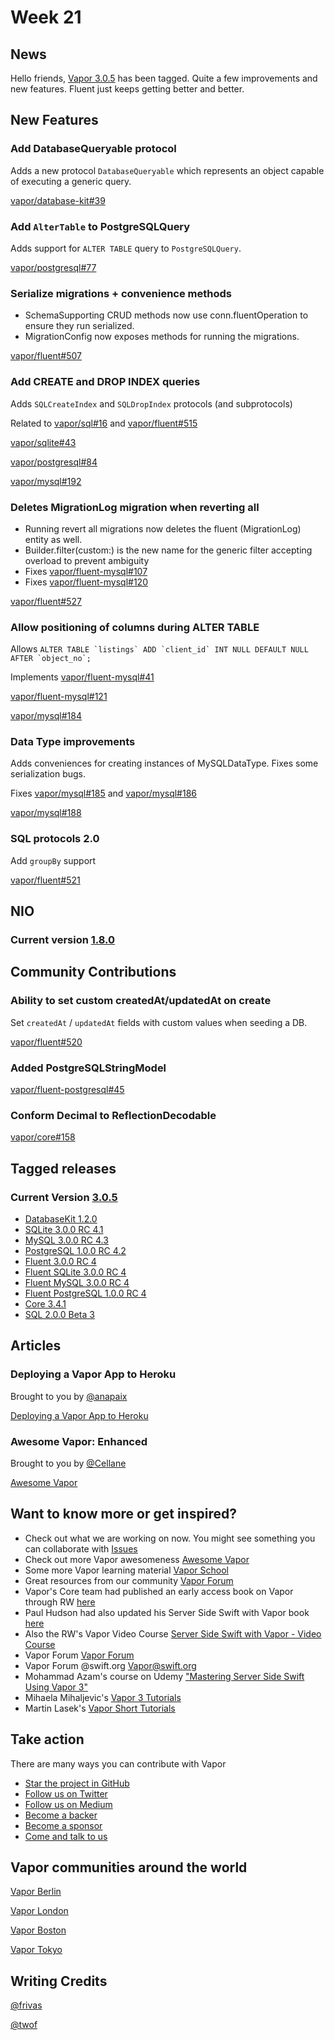# Week 21

## News

Hello friends, [Vapor 3.0.5](https://github.com/vapor/vapor/releases/tag/3.0.5) has been tagged. Quite a few improvements and new features. Fluent just keeps getting better and better.

## New Features

### Add DatabaseQueryable protocol

Adds a new protocol ```DatabaseQueryable``` which represents an object capable of executing a generic query.

[vapor/database-kit#39](https://github.com/vapor/database-kit/pull/39)

### Add `AlterTable` to PostgreSQLQuery

Adds support for ```ALTER TABLE``` query to ```PostgreSQLQuery```.

[vapor/postgresql#77](https://github.com/vapor/postgresql/pull/77)

### Serialize migrations + convenience methods

- SchemaSupporting CRUD methods now use conn.fluentOperation to ensure they run serialized.
- MigrationConfig now exposes methods for running the migrations.

[vapor/fluent#507](https://github.com/vapor/fluent/pull/507)

### Add CREATE and DROP INDEX queries

Adds ```SQLCreateIndex``` and ```SQLDropIndex``` protocols (and subprotocols)

Related to [vapor/sql#16](https://github.com/vapor/sql/pull/16) and [vapor/fluent#515](https://github.com/vapor/fluent/issues/515)

[vapor/sqlite#43](https://github.com/vapor/sqlite/pull/43)

[vapor/postgresql#84](https://github.com/vapor/postgresql/pull/84)

[vapor/mysql#192](https://github.com/vapor/mysql/pull/192)

### Deletes MigrationLog migration when reverting all

- Running revert all migrations now deletes the fluent (MigrationLog) entity as well.
- Builder.filter(custom:) is the new name for the generic filter accepting overload to prevent ambiguity
- Fixes [vapor/fluent-mysql#107](https://github.com/vapor/fluent-mysql/issues/107)
- Fixes [vapor/fluent-mysql#120](https://github.com/vapor/fluent-mysql/issues/120)

[vapor/fluent#527](https://github.com/vapor/fluent/pull/527)

### Allow positioning of columns during ALTER TABLE

Allows ```ALTER TABLE `listings` ADD `client_id` INT NULL DEFAULT NULL AFTER `object_no`;```

Implements [vapor/fluent-mysql#41](https://github.com/vapor/fluent-mysql/issues/41)

[vapor/fluent-mysql#121](https://github.com/vapor/fluent-mysql/pull/121)

[vapor/mysql#184](https://github.com/vapor/mysql/pull/184)

### Data Type improvements

Adds conveniences for creating instances of MySQLDataType. Fixes some serialization bugs.

Fixes [vapor/mysql#185](https://github.com/vapor/mysql/issues/185) and [vapor/mysql#186](https://github.com/vapor/mysql/issues/186)

[vapor/mysql#188](https://github.com/vapor/mysql/pull/188)

### SQL protocols 2.0

Add ```groupBy``` support

[vapor/fluent#521](https://github.com/vapor/fluent/pull/521)

## NIO

### Current version [1.8.0](https://github.com/apple/swift-nio/releases/tag/1.8.0)

## Community Contributions

### Ability to set custom createdAt/updatedAt on create

Set ```createdAt``` / ```updatedAt``` fields with custom values when seeding a DB.

[vapor/fluent#520](https://github.com/vapor/fluent/pull/520)

### Added PostgreSQLStringModel

[vapor/fluent-postgresql#45](https://github.com/vapor/fluent-postgresql/pull/45)

### Conform Decimal to ReflectionDecodable

[vapor/core#158](https://github.com/vapor/core/pull/158)

## Tagged releases

### Current Version [3.0.5](https://github.com/vapor/vapor/releases/tag/3.0.5)

- [DatabaseKit 1.2.0](https://github.com/vapor/database-kit/releases/tag/1.2.0)
- [SQLite 3.0.0 RC 4.1](https://github.com/vapor/sqlite/releases/tag/3.0.0-rc.4.1)
- [MySQL 3.0.0 RC 4.3](https://github.com/vapor/mysql/releases/tag/3.0.0-rc.4.3)
- [PostgreSQL 1.0.0 RC 4.2](https://github.com/vapor/postgresql/releases/tag/1.0.0-rc.4.2)
- [Fluent 3.0.0 RC 4](https://github.com/vapor/fluent/releases/tag/3.0.0-rc.4)
- [Fluent SQLite 3.0.0 RC 4](https://github.com/vapor/fluent-sqlite/releases/tag/3.0.0-rc.4)
- [Fluent MySQL 3.0.0 RC 4](https://github.com/vapor/fluent-mysql/releases/tag/3.0.0-rc.4)
- [Fluent PostgreSQL 1.0.0 RC 4](https://github.com/vapor/fluent-postgresql/releases/tag/1.0.0-rc.4)
- [Core 3.4.1](https://github.com/vapor/core/releases/tag/3.4.1)
- [SQL 2.0.0 Beta 3](https://github.com/vapor/sql/releases/tag/2.0.0-beta.3)

## Articles

### Deploying a Vapor App to Heroku

Brought to you by [@anapaix](https://github.com/JoeyBodnar)

[Deploying a Vapor App to Heroku](https://www.vaporforums.io/viewThread/49)

### Awesome Vapor: Enhanced

Brought to you by [@Cellane](https://github.com/Cellane)

[Awesome Vapor](https://github.com/Cellane/awesome-vapor/tree/filtered)

## Want to know more or get inspired?

- Check out what we are working on now. You might see something you can collaborate with [Issues](https://github.com/search?q=org%3Avapor+is%3Aissue+is%3Aopen+)
- Check out more Vapor awesomeness [Awesome Vapor](https://github.com/Cellane/awesome-vapor)
- Some more Vapor learning material [Vapor School](https://github.com/vaporberlin/vaporschool)
- Great resources from our community [Vapor Forum](https://www.vaporforums.io)
- Vapor's Core team had published an early access book on Vapor through RW [here](https://store.raywenderlich.com/products/server-side-swift-with-vapor)
- Paul Hudson had also updated his Server Side Swift with Vapor book [here](https://www.hackingwithswift.com/files/server-side-swift-vapor-edition-toc.pdf)
- Also the RW's Vapor Video Course [Server Side Swift with Vapor - Video Course ](https://videos.raywenderlich.com/courses/115-server-side-swift-with-vapor/lessons/1)
- Vapor Forum [Vapor Forum](http://vaporforums.io/)
- Vapor Forum @swift.org [Vapor@swift.org](https://forums.swift.org/c/related-projects/vapor)
- Mohammad Azam's course on Udemy ["Mastering Server Side Swift Using Vapor 3"](https://www.udemy.com/mastering-server-side-swift-using-vapor-3/?couponCode=VAPOR3CHAT)
- Mihaela Mihaljevic's [Vapor 3 Tutorials](https://mihaelamj.github.io/Vapor%20%203%20Tutorial/)
- Martin Lasek's [Vapor Short Tutorials](https://medium.com/@martinlasek)

## Take action

There are many ways you can contribute with Vapor

- [Star the project in GitHub](https://github.com/vapor/vapor)
- [Follow us on Twitter](https://twitter.com/codevapor)
- [Follow us on Medium](https://medium.com/@codevapor)
- [Become a backer](https://opencollective.com/vapor#backer)
- [Become a sponsor](https://opencollective.com/vapor#sponsor)
- [Come and talk to us](https://vapor.team)

## Vapor communities around the world

[Vapor Berlin](http://vapor.berlin/#/)

[Vapor London](https://www.meetup.com/VaporLondon/)

[Vapor Boston](https://www.meetup.com/VaporBoston/)

[Vapor Tokyo](https://vapormeetuptokyo.connpass.com/event/88654/)

## Writing Credits

[@frivas](https://github.com/frivas)

[@twof](https://github.com/twof)
